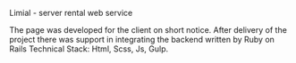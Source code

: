 Limial  - server rental web service

The page was developed for the client on short notice. After delivery of the project there was support in integrating the backend written by Ruby on Rails
Technical Stack: Html, Scss, Js, Gulp.
